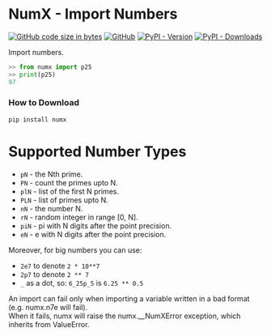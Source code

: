 # NumX - Import Numbers

[![GitHub code size in bytes](https://img.shields.io/github/languages/code-size/tomhea/numx)](https://github.com/tomhea/numx)
[![GitHub](https://img.shields.io/github/license/tomhea/numx)](LICENSE)
[![PyPI - Version](https://img.shields.io/pypi/v/numx)](https://pypi.org/project/numx/)
[![PyPI - Downloads](https://img.shields.io/pypi/dm/numx)](https://pypi.org/project/numx/)

Import numbers.

```python
>> from numx import p25
>> print(p25)
97
```

### How to Download
```
pip install numx
```

# Supported Number Types
- `pN`  - the Nth prime.
- `PN`  - count the primes upto N.
- `plN` - list of the first N primes.
- `PLN` - list of primes upto N.
- `nN`  - the number N.
- `rN`  - random integer in range [0, N].
- `piN` - pi with N digits after the point precision.
- `eN`  - e with N digits after the point precision.

Moreover, for big numbers you can use: 
- `2e7` to denote `2 * 10**7`
- `2p7` to denote `2 ** 7`
- `_` as a dot, so: `6_25p_5` is `6.25 ** 0.5`

An import can fail only when importing a variable written in a bad format (e.g. numx.n7e will fail).  
When it fails, numx will raise the numx.__NumXError exception, which inherits from ValueError.
